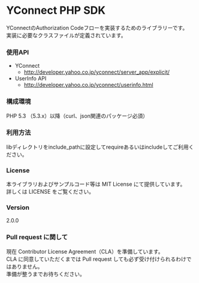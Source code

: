 YConnect PHP SDK
=======
YConnectのAuthorization Codeフローを実装するためのライブラリーです。  
実装に必要なクラスファイルが定義されています。 

### 使用API
* YConnect
  * http://developer.yahoo.co.jp/yconnect/server_app/explicit/
* UserInfo API
  * http://developer.yahoo.co.jp/yconnect/userinfo.html

### 構成環境
PHP 5.3 （5.3.x）以降（curl、json関連のパッケージ必須）

### 利用方法
libディレクトリをinclude_pathに設定してrequireあるいはincludeしてご利用ください。

### License
本ライブラリおよびサンプルコード等は MIT License にて提供しています。  
詳しくは LICENSE をご覧ください。

### Version
2.0.0

### Pull request に関して
現在 Contributor License Agreement（CLA）を準備しています。  
CLA に同意していただくまでは Pull request しても必ず受け付けられるわけではありません。   
準備が整うまでお待ちください。

